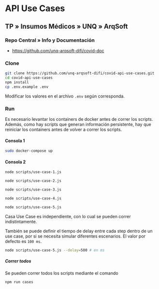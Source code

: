 # API Use Cases

## TP » Insumos Médicos » UNQ » ArqSoft

### Repo Central » Info y Documentación

* <https://github.com/unq-arqsoft-difi/covid-doc>

### Clone

```bash
git clone https://github.com/unq-arqsoft-difi/covid-api-use-cases.git
cd covid-api-use-cases
npm install
cp .env.example .env
```

Modificar los valores en el archivo `.env` según corresponda.

### Run

Es necesario levantar los containers de docker antes de correr los scripts.
Además, como hay scripts que generan información persistente, hay que
reiniciar los containers antes de volver a correr los scripts.

#### Consola 1

```bash
sudo docker-compose up
```

#### Consola 2

```bash
node scripts/use-case-1.js
```

```bash
node scripts/use-case-2.js
```

```bash
node scripts/use-case-3.js
```

```bash
node scripts/use-case-4.js
```

```bash
node scripts/use-case-5.js
```

Casa Use Case es independiente, con lo cual se pueden correr indistintamente.

También se puede definir el tiempo de delay entre cada step dentro de un use case,
por si se necesita simular diferentes escenarios. El valor por defecto es `100 ms`.

```bash
node scripts/use-case-5.js --delay=500 # en ms
```

##### Correr todos

Se pueden correr todos los scripts mediante el comando

```bash
npm run cases
```
